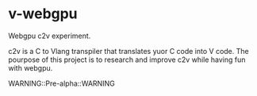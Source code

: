 # v-webgpu
Webgpu c2v experiment.

c2v is a C to Vlang transpiler that translates yuor C code into V code.
The pourpose of this project is to research and improve c2v while having fun with webgpu.

WARNING::Pre-alpha::WARNING
